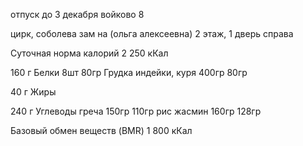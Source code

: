 отпуск до 3 декабря
войково 8 

цирк, соболева зам на (ольга алексеевна)
2 этаж,  1 дверь справа


Суточная норма калорий
2 250 кКал

160 г
Белки 8шт 80гр
Грудка индейки, куря 400гр 80гр

40 г
Жиры

240 г
Углеводы
греча 150гр 110гр
рис жасмин 160гр 128гр

Базовый обмен веществ (BMR)
1 800 кКал
